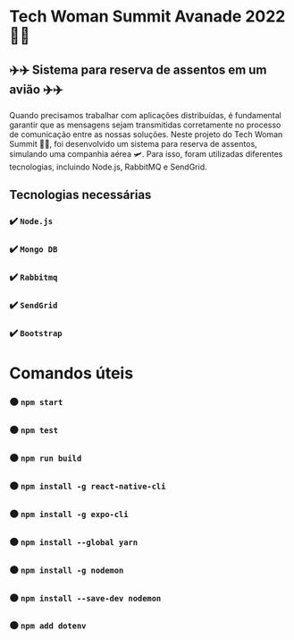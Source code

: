 # Tech Woman Summit Avanade 2022 👩‍💻
## ✈️✈️ Sistema para reserva de assentos em um avião ✈️✈️



Quando precisamos trabalhar com aplicações distribuídas, é fundamental garantir que as mensagens sejam transmitidas corretamente no processo de comunicação entre as nossas soluções. Neste projeto do Tech Woman Summit 👩‍💻, foi desenvolvido um sistema para reserva de assentos, simulando uma companhia aérea 🛩️. Para isso, foram utilizadas diferentes tecnologias, incluindo Node.js, RabbitMQ e SendGrid.

## Tecnologias necessárias
### ✔️ `Node.js`
### ✔️ `Mongo DB`
### ✔️ `Rabbitmq`
### ✔️ `SendGrid`
### ✔️ `Bootstrap`

# Comandos úteis
### 🟠 `npm start`
### 🟠 `npm test`
### 🟠 `npm run build`
### 🟠 `npm install -g react-native-cli`
### 🟠 `npm install -g expo-cli`
### 🟠 `npm install --global yarn`
### 🟠 `npm install -g nodemon`
### 🟠 `npm install --save-dev nodemon`
### 🟠 `npm add dotenv`





